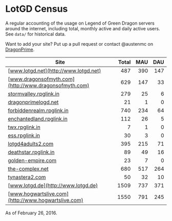 # LotGD Census
A regular accounting of the usage on Legend of Green Dragon servers around the internet, including total, monthly active and daily active users. See `data/` for historical data.

Want to add your site? Put up a pull request or contact @austenmc on [DragonPrime](http://dragonprime.net).


Site | Total | MAU | DAU
--- | ---:| ---:| ---:
[www.lotgd.net](http://www.lotgd.net)|487|390|147
[www.dragonsofmyth.com](http://www.dragonsofmyth.com)|629|147|33
[stormvalley.rpglink.in](http://stormvalley.rpglink.in)|279|25|6
[dragonprimelogd.net](http://dragonprimelogd.net)|21|1|0
[forbiddenrealm.rpglink.in](http://forbiddenrealm.rpglink.in)|740|234|64
[enchantedland.rpglink.in](http://enchantedland.rpglink.in)|112|26|5
[twx.rpglink.in](http://twx.rpglink.in)|7|1|0
[ess.rpglink.in](http://ess.rpglink.in)|30|3|0
[lotgd4adults2.com](http://lotgd4adults2.com)|395|215|71
[deathstar.rpglink.in](http://deathstar.rpglink.in)|89|49|16
[golden-empire.com](http://golden-empire.com)|23|7|0
[the-complex.net](http://the-complex.net)|680|517|264
[tynastera2.com](http://tynastera2.com)|50|32|10
[www.lotgd.de](http://www.lotgd.de)|1509|737|371
[www.hogwartslive.com](http://www.hogwartslive.com)|1550|791|245

As of February 26, 2016.
